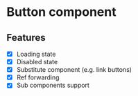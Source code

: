 # Button component

## Features

- [x] Loading state 
- [x] Disabled state 
- [x] Substitute component (e.g. link buttons) 
- [x] Ref forwarding 
- [x] Sub components support 
